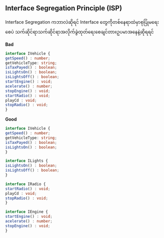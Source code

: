 ## Interface Segregation Principle (ISP)

Interface Segregation ကဘာလဲဆိုရင် Interface တွေကိုတစ်နေရာထဲမှာစုပြုံမရေးစေပဲ သက်ဆိုင်ရာသက်ဆိုင်ရာအလိုက်ခွဲထုတ်ရေးစေချင်တာ။ဥပမာအနေနဲ့ဆိုရရင်



**Bad**

```typescript
interface IVehicle {
getSpeed() : number;
getVehicleType: string;
isTaxPayed() : boolean;
isLightsOn() : boolean;
isLightsOff() : boolean;
startEngine() : void;
acelerate() : number;
stopEngine() : void;
startRadio() : void;
playCd : void;
stopRadio() : void;
}
```



**Good**

```typescript
interface IVehicle {
getSpeed() : number;
getVehicleType: string;
isTaxPayed() : boolean;
isLightsOn() : boolean;
}

interface ILights {
isLightsOn() : boolean;
isLightsOff() : boolean;
}

interface IRadio {
startRadio() : void;
playCd : void;
stopRadio() : void;
}

interface IEngine {
startEngine() : void;
acelerate() : number;
stopEngine() : void;
}
```

